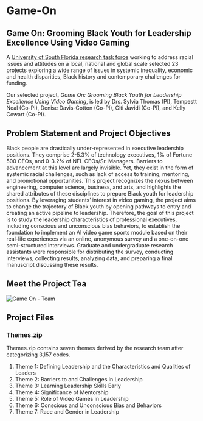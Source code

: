 # Game-On
## Game On: Grooming Black Youth for Leadership Excellence Using Video Gaming

A [University of South Florida research task force](https://www.usf.edu/news/2020/usf-selects-23-research-projects-for-funding-in-anti-racism-effort.aspx) working to address racial issues and attitudes on a local, national and global scale selected 23 projects exploring a wide range of issues in systemic inequality, economic and health disparities, Black history and contemporary challenges for funding.

Our selected project, *Game On: Grooming Black Youth for Leadership Excellence Using Video Gaming*, is led by Drs. Sylvia Thomas (PI), Tempestt Neal (Co-PI), Denise Davis-Cotton (Co-PI), Giti Javidi (Co-PI), and Kelly Cowart (Co-PI).

## Problem Statement and Project Objectives
Black people are drastically under-represented in executive leadership positions. They comprise 2-5.3% of technology executives, 1% of Fortune 500 CEOs, and 0-3.2% of NFL CEOs/Sr. Managers. Barriers to advancement at this level are largely invisible. Yet, they exist in the form of systemic racial challenges, such as lack of access to training, mentoring, and promotional opportunities. This project recognizes the nexus between engineering, computer science, business, and arts, and highlights the shared attributes of these disciplines to prepare Black youth for leadership positions. By leveraging students’ interest in video gaming, the project aims to change the trajectory of Black youth by opening pathways to entry and creating an active pipeline to leadership. Therefore, the goal of this project is to study the leadership characteristics of professional executives, including conscious and unconscious bias behaviors, to establish the foundation to implement an AI video game sports module based on their real-life experiences via an online, anonymous survey and a one-on-one semi-structured interviews. Graduate and undergraduate research assistants were responsible for distributing the survey, conducting interviews, collecting results, analyzing data, and preparing a final manuscript discussing these results. 

## Meet the Project Tea
![Game On - Team](https://user-images.githubusercontent.com/64705103/166125742-68ba5ef9-96cf-4890-aa60-f12eaed1033e.png)

## Project Files
### Themes.zip
Themes.zip contains seven themes derived by the research team after categorizing 3,157 codes. 
1. Theme 1: Defining Leadership and the Characteristics and Qualities of Leaders 
2. Theme 2: Barriers to and Challenges in Leadership
3. Theme 3: Learning Leadership Skills Early
4. Theme 4: Significance of Mentorship
5. Theme 5: Role of Video Games in Leadership
6. Theme 6: Conscious and Unconscious Bias and Behaviors
7. Theme 7: Race and Gender in Leadership


